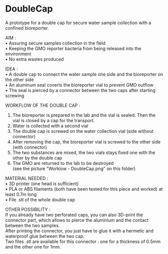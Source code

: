 # DoubleCap
A prototype for a double cap for secure water sample collection with a confined bioreporter.

AIM : <br>
• Assuring secure samples collection in the field <br>
• Keeping the GMO reporter bacteria from being released into the environment <br>
• No extra wastes produced <br>


IDEA : <br>
• A double cap to connect the water sample one side and the bioreporter on the other side <br>
• An aluminum seal coverts the bioreporter vial to prevent GMO outflow <br>
• The seal is pierced by a connector between the two caps after starting screwing <br>


WORKFLOW OF THE DOUBLE CAP : <br>
1) The bioreporter is prepared in the lab and the vial is sealed. Then the vial is closed by a cap for the transport. <br>
2) Water is collected with a second vial <br>
3) The double cap is screwed on the water collection vial (side without connector) <br>
4) After removing the cap, the bioreporter vial is screwed to the other side (with connector) <br>
5) The two substances are mixed, the two vials stays fixed one with the other by the double cap <br>
6) The GMO are returned to the lab to be destroyed <br>
(see the picture "Worklow - DoubleCap.png" on this folder)


MATERIAL NEEDED : <br>
• 3D printer (one head is sufficient) <br>
• PLA or ABS filaments (both have been tested for this piece and worked) at least 0.7m long <br>
• File .stl of the whole double cap

OTHER POSSIBILITY : <br>
If you already have two perforated caps, you can also 3D-print the connector part, which allows to pierce the aluminium and the contact between the two samples. <br>
After printing the connector, you just have to glue it with a hermetic and waterproof glue between the two cap. <br>
Two files .stl are available for this connector : one for a thickness of 0.5mm and the other one for 1mm.
